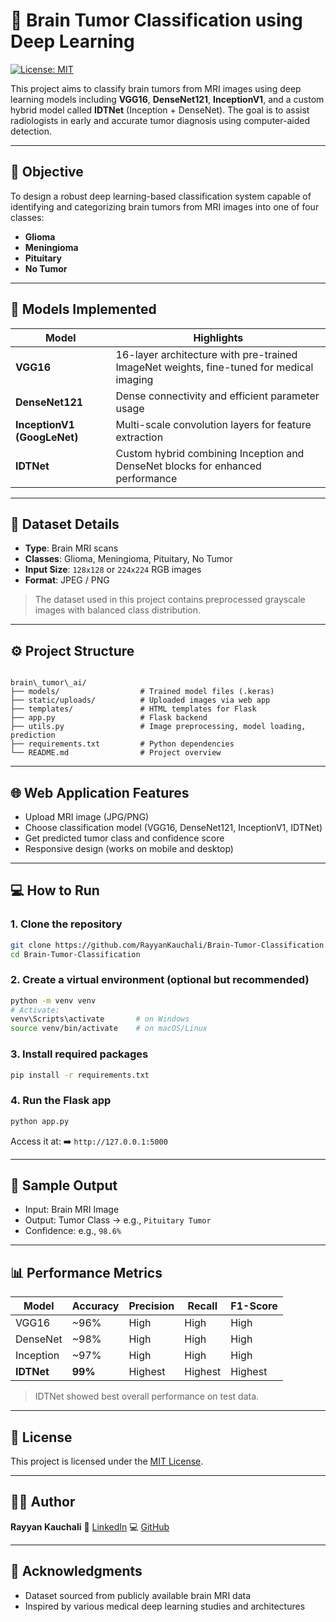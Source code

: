 
# 🧠 Brain Tumor Classification using Deep Learning

[![License: MIT](https://img.shields.io/badge/License-MIT-yellow.svg)](https://opensource.org/licenses/MIT)

This project aims to classify brain tumors from MRI images using deep learning models including **VGG16**, **DenseNet121**, **InceptionV1**, and a custom hybrid model called **IDTNet** (Inception + DenseNet). The goal is to assist radiologists in early and accurate tumor diagnosis using computer-aided detection.

---

## 📌 Objective

To design a robust deep learning-based classification system capable of identifying and categorizing brain tumors from MRI images into one of four classes:
- **Glioma**
- **Meningioma**
- **Pituitary**
- **No Tumor**

---

## 🧪 Models Implemented

| Model        | Highlights |
|--------------|------------|
| **VGG16**    | 16-layer architecture with pre-trained ImageNet weights, fine-tuned for medical imaging |
| **DenseNet121** | Dense connectivity and efficient parameter usage |
| **InceptionV1 (GoogLeNet)** | Multi-scale convolution layers for feature extraction |
| **IDTNet**   | Custom hybrid combining Inception and DenseNet blocks for enhanced performance |

---

## 📂 Dataset Details

- **Type**: Brain MRI scans  
- **Classes**: Glioma, Meningioma, Pituitary, No Tumor  
- **Input Size**: `128x128` or `224x224` RGB images  
- **Format**: JPEG / PNG

> The dataset used in this project contains preprocessed grayscale images with balanced class distribution.

---

## ⚙️ Project Structure

```

brain\_tumor\_ai/
├── models/                  # Trained model files (.keras)
├── static/uploads/          # Uploaded images via web app
├── templates/               # HTML templates for Flask
├── app.py                   # Flask backend
├── utils.py                 # Image preprocessing, model loading, prediction
├── requirements.txt         # Python dependencies
└── README.md                # Project overview

````

---

## 🌐 Web Application Features

- Upload MRI image (JPG/PNG)
- Choose classification model (VGG16, DenseNet121, InceptionV1, IDTNet)
- Get predicted tumor class and confidence score
- Responsive design (works on mobile and desktop)

---

## 💻 How to Run

### 1. Clone the repository

```bash
git clone https://github.com/RayyanKauchali/Brain-Tumor-Classification.git
cd Brain-Tumor-Classification
````

### 2. Create a virtual environment (optional but recommended)

```bash
python -m venv venv
# Activate:
venv\Scripts\activate       # on Windows
source venv/bin/activate    # on macOS/Linux
```

### 3. Install required packages

```bash
pip install -r requirements.txt
```

### 4. Run the Flask app

```bash
python app.py
```

Access it at:
➡️ `http://127.0.0.1:5000`

---

## 🧠 Sample Output

* Input: Brain MRI Image
* Output: Tumor Class → e.g., `Pituitary Tumor`
* Confidence: e.g., `98.6%`

---

## 📊 Performance Metrics

| Model      | Accuracy | Precision | Recall  | F1-Score |
| ---------- | -------- | --------- | ------- | -------- |
| VGG16      | \~96%    | High      | High    | High     |
| DenseNet   | \~98%    | High      | High    | High     |
| Inception  | \~97%    | High      | High    | High     |
| **IDTNet** | **99%**  | Highest   | Highest | Highest  |

> IDTNet showed best overall performance on test data.

---

## 🔐 License

This project is licensed under the [MIT License](LICENSE).

---

## 👨‍💻 Author

**Rayyan Kauchali**
📧 [LinkedIn](https://www.linkedin.com/in/rayyankauchali)
💻 [GitHub](https://github.com/RayyanKauchali)

---

## 🙌 Acknowledgments

* Dataset sourced from publicly available brain MRI data
* Inspired by various medical deep learning studies and architectures



